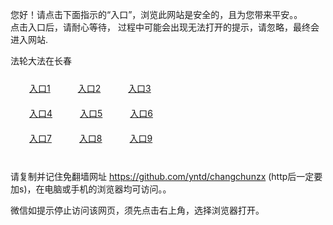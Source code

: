 您好！请点击下面指示的“入口”，浏览此网站是安全的，且为您带来平安。。 <br/>
点击入口后，请耐心等待， 过程中可能会出现无法打开的提示，请忽略，最终会进入网站. </br>

法轮大法在长春<br/>
<div style="padding:10px"><a style="margin:20px" target="_blank" href="https://d1jdxg5hj3lym9.cloudfront.net/2Qpsp?ihuvdl" id="ccLink1" rel="nofollow">入口1</a> <a target="_blank" style="margin:20px" href="https://d2x37tnmrmvdjp.cloudfront.net/2Qpsp?cobdxc" id="ccLink2" rel="nofollow">入口2</a> <a style="margin:20px" target="_blank" href="https://d1qai8gufggh4e.cloudfront.net/2Qpsp?xscopq" id="ccLink3" rel="nofollow">入口3</a></div>

<div style="padding:10px" ><a style="margin:20px" target="_blank" href="https://d1jdxg5hj3lym9.cloudfront.net/2Qpsp?ihuvdl" id="ccLink4" rel="nofollow">入口4</a> <a style="margin:20px" href="https://d2x37tnmrmvdjp.cloudfront.net/2Qpsp?cobdxc" target="_blank" id="ccLink5" rel="nofollow">入口5</a> <a style="margin:20px" href="https://d1qai8gufggh4e.cloudfront.net/2Qpsp?xscopq" target="_blank" id="ccLink6" rel="nofollow">入口6</a></div>

<div style="padding:10px"><a style="margin:20px" target="_blank" href="https://d1jdxg5hj3lym9.cloudfront.net/2Qpsp?ihuvdl" id="ccLink7" rel="nofollow">入口7</a> <a style="margin:20px" href="https://d2x37tnmrmvdjp.cloudfront.net/2Qpsp?cobdxc" target="_blank" id="ccLink8" rel="nofollow">入口8</a> <a style="margin:20px" target="_blank" href="https://d1qai8gufggh4e.cloudfront.net/2Qpsp?xscopq" id="ccLink9" rel="nofollow">入口9</a></div>

<br/>



请复制并记住免翻墙网址 https://github.com/yntd/changchunzx (http后一定要加s)，在电脑或手机的浏览器均可访问。。<br/>

微信如提示停止访问该网页，须先点击右上角，选择浏览器打开。
